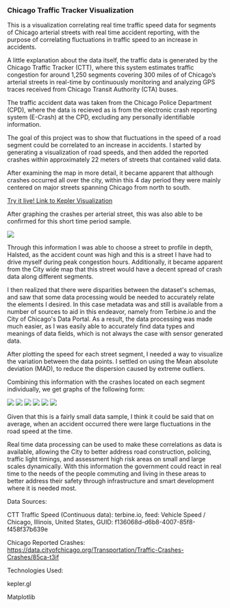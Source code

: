 ### Chicago Traffic Tracker Visualization
This is a visualization correlating real time traffic speed data for segments of Chicago arterial streets with real time accident reporting, with the purpose of correlating fluctuations in traffic speed to an increase in accidents.

A little explanation about the data itself, the traffic data is generated by the Chicago Traffic Tracker (CTT), where this system estimates traffic congestion for around 1,250 segments covering 300 miles of of Chicago’s arterial streets in real-time by continuously monitoring and analyzing GPS traces received from Chicago Transit Authority (CTA) buses.

The traffic accident data was taken from the Chicago Police Department (CPD), where the data is recieved as is from the electronic crash reporting system (E-Crash) at the CPD, excluding any personally identifiable information.

The goal of this project was to show that fluctuations in the speed of a road segment could be correlated to an increase in accidents. I started by generating a visualization of road speeds, and then added the reported crashes within approximately 22 meters of streets that contained valid data. 

After examining the map in more detail, it became apparent that although crashes occurred all over the city, within this 4 day period they were mainly centered on major streets spanning Chicago from north to south.

[Try it live! Link to Kepler Visualization](https://raw.githack.com/thenick775/terbine_visualizations/master/ctt_crash_visualization/kepler_html/ctt_crash_kepler.gl.html)

After graphing the crashes per arterial street, this was also able to be confirmed for this short time period sample.

![](https://github.com/thenick775/terbine_visualizations/blob/master/ctt_crash_visualization/graphics/crashes_per_street.png)

Through this information I was able to choose a street to profile in depth, Halsted, as the accident count was high and this is a street I have had to drive myself during peak congestion hours. Additionally, it became apparent from the City wide map that this street would have a decent spread of crash data along different segments.

I then realized that there were disparities between the dataset's schemas, and saw that some data processing would be needed to accurately relate the elements I desired. In this case metadata was and still is available from a number of sources to aid in this endeavor, namely from Terbine.io and the City of Chicago's Data Portal. As a result, the data processing was made much easier, as I was easily able to accurately find data types and meanings of data fields, which is not always the case with sensor generated data.

After plotting the speed for each street segment, I needed a way to visualize the variation between the data points. I settled on using the Mean absolute deviation (MAD), to reduce the dispersion caused by extreme outliers.

Combining this information with the crashes located on each segment individually, we get graphs of the following form: 

![](https://github.com/thenick775/terbine_visualizations/blob/master/ctt_crash_visualization/graphics/segment_1203.png)
![](https://github.com/thenick775/terbine_visualizations/blob/master/ctt_crash_visualization/graphics/segment_1207.png)
![](https://github.com/thenick775/terbine_visualizations/blob/master/ctt_crash_visualization/graphics/segment_1228.png)
![](https://github.com/thenick775/terbine_visualizations/blob/master/ctt_crash_visualization/graphics/segment_1240.png)
![](https://github.com/thenick775/terbine_visualizations/blob/master/ctt_crash_visualization/graphics/segment_1241.png)
![](https://github.com/thenick775/terbine_visualizations/blob/master/ctt_crash_visualization/graphics/segment_1249.png)

Given that this is a fairly small data sample, I think it could be said that on average, when an accident occurred there were large fluctuations in the road speed at the time.

Real time data processing can be used to make these correlations as data is available, allowing the City to better address road construction, policing, traffic light timings, and assessment high risk areas on small and large scales dynamically. With this information the government could react in real time to the needs of the people commuting and living in these areas to better address their safety through infrastructure and smart development where it is needed most.


Data Sources:

CTT Traffic Speed (Continuous data): terbine.io, feed: Vehicle Speed / Chicago, Illinois, United States, GUID: f136068d-d6b8-4007-85f8-f458f37b639e

Chicago Reported Crashes: https://data.cityofchicago.org/Transportation/Traffic-Crashes-Crashes/85ca-t3if

Technologies Used:

kepler.gl

Matplotlib
